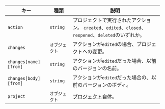 | キー                    | 種類       | 説明                                                                        |
| --------------------- | -------- | ------------------------------------------------------------------------- |
| `action`              | `string` | プロジェクトで実行されたアクション。 `created`、`edited`、`closed`、`reopened`、`deleted`のいずれか。 |
| `changes`             | `オブジェクト` | アクションが`edited`の場合、プロジェクトへの変更。                                             |
| `changes[name][from]` | `string` | アクションが`edited`だった場合、以前のバージョンの名前。                                          |
| `changes[body][from]` | `string` | アクションが`edited`だった場合の、以前のバージョンのボディ。                                        |
| `project`             | `オブジェクト` | [プロジェクト](/rest/reference/projects)自体。                                     |
